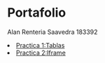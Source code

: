 # Portafolio
Alan Renteria Saavedra 183392
<li><a href="Practica 1-Tablas.html">Practica 1:Tablas</a></li>
<li><a href="HTML/Practica2_Iframe.html">Practica 2:Iframe</a></li>
